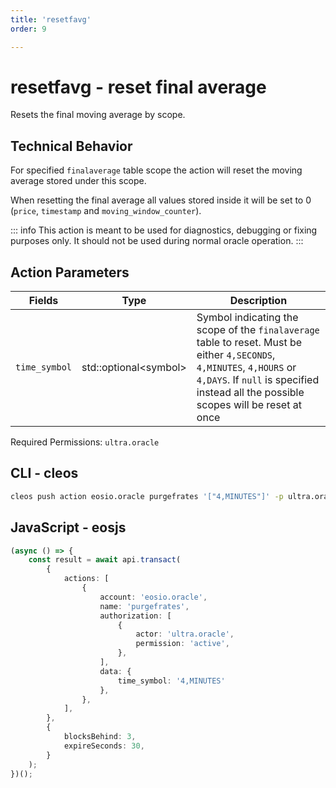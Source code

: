 ```yaml
---
title: 'resetfavg'
order: 9

---
```


# resetfavg - reset final average

Resets the final moving average by scope.

## Technical Behavior

For specified `finalaverage` table scope the action will reset the moving average stored under this scope.

When resetting the final average all values stored inside it will be set to 0 (`price`, `timestamp` and `moving_window_counter`).

::: info
This action is meant to be used for diagnostics, debugging or fixing purposes only. It should not be used during normal oracle operation.
:::

## Action Parameters

| Fields        | Type     | Description                                                                                                                     |
| ------------- | -------- | ------------------------------------------------------------------------------------------------------------------------------- |
| `time_symbol` | std::optional\<symbol> | Symbol indicating the scope of the `finalaverage` table to reset. Must be either `4,SECONDS`, `4,MINUTES`, `4,HOURS` or `4,DAYS`. If `null` is specified instead all the possible scopes will be reset at once |

Required Permissions: `ultra.oracle`

## CLI - cleos

```bash
cleos push action eosio.oracle purgefrates '["4,MINUTES"]' -p ultra.oracle
```

## JavaScript - eosjs

```typescript
(async () => {
    const result = await api.transact(
        {
            actions: [
                {
                    account: 'eosio.oracle',
                    name: 'purgefrates',
                    authorization: [
                        {
                            actor: 'ultra.oracle',
                            permission: 'active',
                        },
                    ],
                    data: {
                        time_symbol: '4,MINUTES'
                    },
                },
            ],
        },
        {
            blocksBehind: 3,
            expireSeconds: 30,
        }
    );
})();
```